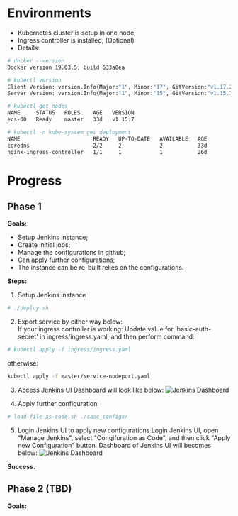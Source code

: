 # Environments
- Kubernetes cluster is setup in one node;
- Ingress controller is installed; (Optional)
- Details:
```bash
# docker --version
Docker version 19.03.5, build 633a0ea

# kubectl version
Client Version: version.Info{Major:"1", Minor:"17", GitVersion:"v1.17.2", GitCommit:"59603c6e503c87169aea6106f57b9f242f64df89", GitTreeState:"clean", BuildDate:"2020-01-18T23:30:10Z", GoVersion:"go1.13.5", Compiler:"gc", Platform:"linux/amd64"}
Server Version: version.Info{Major:"1", Minor:"15", GitVersion:"v1.15.7", GitCommit:"6c143d35bb11d74970e7bc0b6c45b6bfdffc0bd4", GitTreeState:"clean", BuildDate:"2019-12-11T12:34:17Z", GoVersion:"go1.12.12", Compiler:"gc", Platform:"linux/amd64"}

# kubectl get nodes
NAME     STATUS   ROLES    AGE   VERSION
ecs-00   Ready    master   33d   v1.15.7

# kubectl -n kube-system get deployment
NAME                       READY   UP-TO-DATE   AVAILABLE   AGE
coredns                    2/2     2            2           33d
nginx-ingress-controller   1/1     1            1           26d

```

# Progress
## Phase 1
**Goals:**
- Setup Jenkins instance;
- Create initial jobs;
- Manage the configurations in github;
- Can apply further configurations; 
- The instance can be re-built relies on the configurations.

**Steps:**
1. Setup Jenkins instance
```bash
# ./deploy.sh
```

2. Export service by either way below:   
If your ingress controller is working:
Update value for 'basic-auth-secret' in ingress/ingress.yaml, and then perform command:
```bash
# kubectl apply -f ingress/ingress.yaml
```
otherwise:
```bash
kubectl apply -f master/service-nodeport.yaml
```

3. Access Jenkins UI
Dashboard will look like below:
![Jenkins Dashboard](./images/jenkins-casc-01.png)

4. Apply further configuration

```bash
# load-file-as-code.sh ./casc_configs/

```
5. Login Jenkins UI to apply new configurations
Login Jenkins UI, open "Manage Jenkins", select "Congifuration as Code", and then click "Apply new Configuration" button.
Dashboard of Jenkins UI will becomes below:
![Jenkins Dashboard](./images/jenkins-casc-02.png)

**Success.**

## Phase 2 (TBD)
**Goals:**







